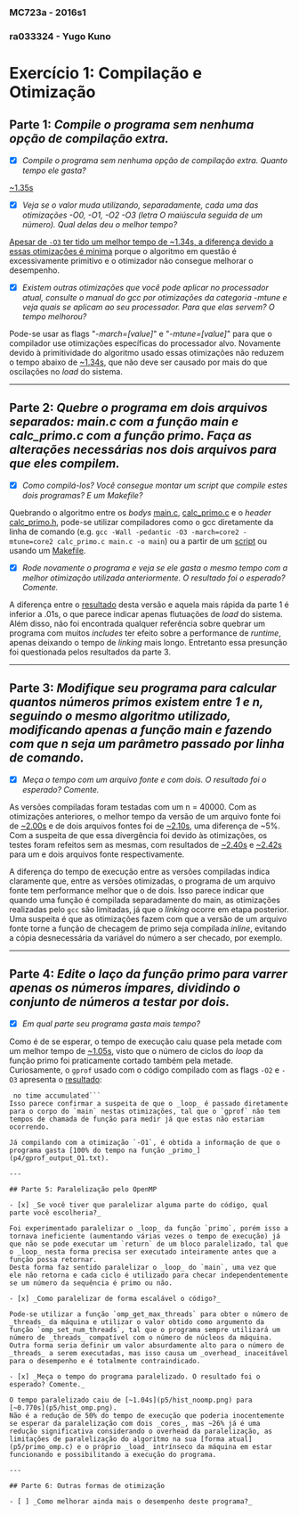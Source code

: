 ### MC723a - 2016s1
### ra033324 - Yugo Kuno
# Exercício 1: Compilação e Otimização

## Parte 1: _Compile o programa sem nenhuma opção de compilação extra._

- [x] _Compile o programa sem nenhuma opção de compilação extra. Quanto tempo ele gasta?_

[~1.35s](p1/hist_a.png)

- [x] _Veja se o valor muda utilizando, separadamente, cada uma das otimizações -O0, -O1, -O2 -O3 (letra O maiúscula seguida de um número). Qual delas deu o melhor tempo?_

[Apesar de `-O3` ter tido um melhor tempo de ~1.34s, a diferença devido a essas otimizações é minima](p1) porque o algoritmo em questão é excessivamente primitivo e o otimizador não consegue melhorar o desempenho.

- [x] _Existem outras otimizações que você pode aplicar no processador atual, consulte o manual do gcc por otimizações da categoria -mtune e veja quais se aplicam ao seu processador. Para que elas servem? O tempo melhorou?_

Pode-se usar as flags "_-march=[value]_" e "_-mtune=[value]_" para que o compilador use otimizações específicas do processador alvo. Novamente devido à primitividade do algoritmo usado essas otimizações não reduzem o tempo abaixo de [~1.34s](p1/hist_c.png), que não deve ser causado por mais do que oscilações no _load_ do sistema.

---

## Parte 2: _Quebre o programa em dois arquivos separados: main.c com a função main e calc_primo.c com a função primo. Faça as alterações necessárias nos dois arquivos para que eles compilem._

- [x] _Como compilá-los? Você consegue montar um script que compile estes dois programas? E um Makefile?_

Quebrando o algoritmo entre os _bodys_ [main.c](p2/main.c), [calc_primo.c](p2/calc_primo.c) e o _header_ [calc_primo.h](p2/calc_primo.h), pode-se utilizar compiladores como o gcc diretamente da linha de comando (e.g.  `gcc -Wall -pedantic -O3 -march=core2 -mtune=core2 calc_primo.c main.c -o main`) ou a partir de um [script](p2/script.sh) ou usando um [Makefile](p2/Makefile).

- [x] _Rode novamente o programa e veja se ele gasta o mesmo tempo com a melhor otimização utilizada anteriormente. O resultado foi o esperado? Comente._

A diferença entre o [resultado](p2/hist.png) desta versão e aquela mais rápida da parte 1 é inferior a .01s, o que parece indicar apenas flutuações de _load_ do sistema. Além disso, não foi encontrada qualquer referência sobre quebrar um programa com muitos _includes_ ter efeito sobre a performance de _runtime_, apenas deixando o tempo de _linking_ mais longo. Entretanto essa presunção foi questionada pelos resultados da parte 3.

---

## Parte 3: _Modifique seu programa para calcular quantos números primos existem entre 1 e n, seguindo o mesmo algoritmo utilizado, modificando apenas a função main e fazendo com que n seja um parâmetro passado por linha de comando._

- [x] _Meça o tempo com um arquivo fonte e com dois. O resultado foi o esperado? Comente._

As versões compiladas foram testadas com um n = 40000. Com as otimizações anteriores, o melhor tempo da versão de um arquivo fonte foi de [~2.00s](p3/hist_single_opt.png) e de dois arquivos fontes foi de [~2.10s](p3/hist_double_opt.png), uma diferença de ~5%. Com a suspeita de que essa divergência foi devido às otimizações, os testes foram refeitos sem as mesmas, com resultados de [~2.40s](p3/hist_single_noopt.png) e [~2.42s](p3/hist_double_noopt.png) para um e dois arquivos fonte respectivamente.

A diferença do tempo de execução entre as versões compiladas indica claramente que, entre as versões otimizadas, o programa de um arquivo fonte tem performance melhor que o de dois. Isso parece indicar que quando uma função é compilada separadamente do main, as otimizações realizadas pelo `gcc` são limitadas, já que o _linking_ ocorre em etapa posterior.  
Uma suspeita é que as otimizações fazem com que a versão de um arquivo fonte torne a função de checagem de primo seja compilada _inline_, evitando a cópia desnecessária da variável do número a ser checado, por exemplo.

---

## Parte 4: _Edite o laço da função primo para varrer apenas os números ímpares, dividindo o conjunto de números a testar por dois._

- [x] _Em qual parte seu programa gasta mais tempo?_

Como é de se esperar, o tempo de execução caiu quase pela metade com um melhor tempo de [~1.05s](p4/hist.png), visto que o número de ciclos do _loop_ da função primo foi praticamente cortado também pela metade.  
Curiosamente, o `gprof` usado com o código compilado com as flags `-O2` e `-O3` apresenta o [resultado](p4/gprof_output_O3.txt):  
```Each sample counts as 0.01 seconds.
 no time accumulated```  
Isso parece confirmar a suspeita de que o _loop_ é passado diretamente para o corpo do `main` nestas otimizações, tal que o `gprof` não tem tempos de chamada de função para medir já que estas não estariam ocorrendo.

Já compilando com a otimização `-O1`, é obtida a informação de que o programa gasta [100% do tempo na função _primo_](p4/gprof_output_O1.txt).

---

## Parte 5: Paralelização pelo OpenMP

- [x] _Se você tiver que paralelizar alguma parte do código, qual parte você escolheria?_

Foi experimentado paralelizar o _loop_ da função `primo`, porém isso a tornava ineficiente (aumentando várias vezes o tempo de execução) já que não se pode executar um `return` de um bloco paralelizado, tal que o _loop_ nesta forma precisa ser executado inteiramente antes que a função possa retornar.  
Desta forma faz sentido paralelizar o _loop_ do `main`, uma vez que ele não retorna e cada ciclo é utilizado para checar independentemente se um número da sequência é primo ou não.

- [x] _Como paralelizar de forma escalável o código?_

Pode-se utilizar a função `omp_get_max_threads` para obter o número de _threads_ da máquina e utilizar o valor obtido como argumento da função `omp_set_num_threads`, tal que o programa sempre utilizará um número de _threads_ compatível com o número de núcleos da máquina.  
Outra forma seria definir um valor absurdamente alto para o número de _threads_ a serem executadas, mas isso causa um _overhead_ inaceitável para o desempenho e é totalmente contraindicado.

- [x] _Meça o tempo do programa paralelizado. O resultado foi o esperado? Comente._

O tempo paralelizado caiu de [~1.04s](p5/hist_noomp.png) para [~0.770s](p5/hist_omp.png).  
Não é a redução de 50% do tempo de execução que poderia inocentemente se esperar da paralelização com dois _cores_, mas ~26% já é uma redução significativa considerando o overhead da paralelização, as limitações de paralelização do algoritmo na sua [forma atual](p5/primo_omp.c) e o próprio _load_ intrínseco da máquina em estar funcionando e possibilitando a execução do programa.

---

## Parte 6: Outras formas de otimização

- [ ] _Como melhorar ainda mais o desempenho deste programa?_
